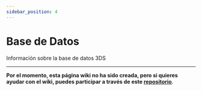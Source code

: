 ```yaml
---
sidebar_position: 4
---
```


# Base de Datos

Información sobre la base de datos 3DS

---

**Por el momento, esta página wiki no ha sido creada, pero si quieres ayudar con el wiki, puedes participar a través de este [repositorio](https://github.com/ghost-land/Ghost-eShop-Wiki)**. 